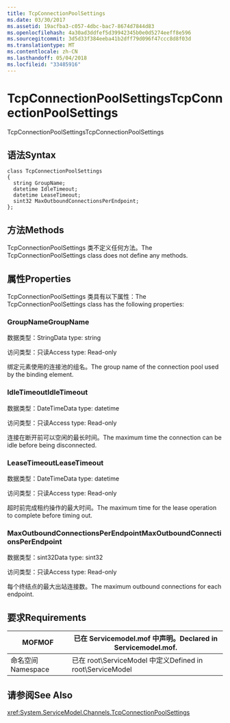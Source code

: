 ```yaml
---
title: TcpConnectionPoolSettings
ms.date: 03/30/2017
ms.assetid: 19acfba3-c057-4dbc-bac7-8674d7844d83
ms.openlocfilehash: 4a30ad3ddfef5d39942345b0e0d5274eeff8e596
ms.sourcegitcommit: 3d5d33f384eeba41b2dff79d096f47ccc8d8f03d
ms.translationtype: MT
ms.contentlocale: zh-CN
ms.lasthandoff: 05/04/2018
ms.locfileid: "33485916"
---
```

# <a name="tcpconnectionpoolsettings"></a><span data-ttu-id="026d4-102">TcpConnectionPoolSettings</span><span class="sxs-lookup"><span data-stu-id="026d4-102">TcpConnectionPoolSettings</span></span>
<span data-ttu-id="026d4-103">TcpConnectionPoolSettings</span><span class="sxs-lookup"><span data-stu-id="026d4-103">TcpConnectionPoolSettings</span></span>  
  
## <a name="syntax"></a><span data-ttu-id="026d4-104">语法</span><span class="sxs-lookup"><span data-stu-id="026d4-104">Syntax</span></span>  
  
```  
class TcpConnectionPoolSettings  
{  
  string GroupName;  
  datetime IdleTimeout;  
  datetime LeaseTimeout;  
  sint32 MaxOutboundConnectionsPerEndpoint;  
};  
```  
  
## <a name="methods"></a><span data-ttu-id="026d4-105">方法</span><span class="sxs-lookup"><span data-stu-id="026d4-105">Methods</span></span>  
 <span data-ttu-id="026d4-106">TcpConnectionPoolSettings 类不定义任何方法。</span><span class="sxs-lookup"><span data-stu-id="026d4-106">The TcpConnectionPoolSettings class does not define any methods.</span></span>  
  
## <a name="properties"></a><span data-ttu-id="026d4-107">属性</span><span class="sxs-lookup"><span data-stu-id="026d4-107">Properties</span></span>  
 <span data-ttu-id="026d4-108">TcpConnectionPoolSettings 类具有以下属性：</span><span class="sxs-lookup"><span data-stu-id="026d4-108">The TcpConnectionPoolSettings class has the following properties:</span></span>  
  
### <a name="groupname"></a><span data-ttu-id="026d4-109">GroupName</span><span class="sxs-lookup"><span data-stu-id="026d4-109">GroupName</span></span>  
 <span data-ttu-id="026d4-110">数据类型：String</span><span class="sxs-lookup"><span data-stu-id="026d4-110">Data type: string</span></span>  
  
 <span data-ttu-id="026d4-111">访问类型：只读</span><span class="sxs-lookup"><span data-stu-id="026d4-111">Access type: Read-only</span></span>  
  
 <span data-ttu-id="026d4-112">绑定元素使用的连接池的组名。</span><span class="sxs-lookup"><span data-stu-id="026d4-112">The group name of the connection pool used by the binding element.</span></span>  
  
### <a name="idletimeout"></a><span data-ttu-id="026d4-113">IdleTimeout</span><span class="sxs-lookup"><span data-stu-id="026d4-113">IdleTimeout</span></span>  
 <span data-ttu-id="026d4-114">数据类型：DateTime</span><span class="sxs-lookup"><span data-stu-id="026d4-114">Data type: datetime</span></span>  
  
 <span data-ttu-id="026d4-115">访问类型：只读</span><span class="sxs-lookup"><span data-stu-id="026d4-115">Access type: Read-only</span></span>  
  
 <span data-ttu-id="026d4-116">连接在断开前可以空闲的最长时间。</span><span class="sxs-lookup"><span data-stu-id="026d4-116">The maximum time the connection can be idle before being disconnected.</span></span>  
  
### <a name="leasetimeout"></a><span data-ttu-id="026d4-117">LeaseTimeout</span><span class="sxs-lookup"><span data-stu-id="026d4-117">LeaseTimeout</span></span>  
 <span data-ttu-id="026d4-118">数据类型：DateTime</span><span class="sxs-lookup"><span data-stu-id="026d4-118">Data type: datetime</span></span>  
  
 <span data-ttu-id="026d4-119">访问类型：只读</span><span class="sxs-lookup"><span data-stu-id="026d4-119">Access type: Read-only</span></span>  
  
 <span data-ttu-id="026d4-120">超时前完成租约操作的最大时间。</span><span class="sxs-lookup"><span data-stu-id="026d4-120">The maximum time for the lease operation to complete before timing out.</span></span>  
  
### <a name="maxoutboundconnectionsperendpoint"></a><span data-ttu-id="026d4-121">MaxOutboundConnectionsPerEndpoint</span><span class="sxs-lookup"><span data-stu-id="026d4-121">MaxOutboundConnectionsPerEndpoint</span></span>  
 <span data-ttu-id="026d4-122">数据类型：sint32</span><span class="sxs-lookup"><span data-stu-id="026d4-122">Data type: sint32</span></span>  
  
 <span data-ttu-id="026d4-123">访问类型：只读</span><span class="sxs-lookup"><span data-stu-id="026d4-123">Access type: Read-only</span></span>  
  
 <span data-ttu-id="026d4-124">每个终结点的最大出站连接数。</span><span class="sxs-lookup"><span data-stu-id="026d4-124">The maximum outbound connections for each endpoint.</span></span>  
  
## <a name="requirements"></a><span data-ttu-id="026d4-125">要求</span><span class="sxs-lookup"><span data-stu-id="026d4-125">Requirements</span></span>  
  
|<span data-ttu-id="026d4-126">MOF</span><span class="sxs-lookup"><span data-stu-id="026d4-126">MOF</span></span>|<span data-ttu-id="026d4-127">已在 Servicemodel.mof 中声明。</span><span class="sxs-lookup"><span data-stu-id="026d4-127">Declared in Servicemodel.mof.</span></span>|  
|---------|-----------------------------------|  
|<span data-ttu-id="026d4-128">命名空间</span><span class="sxs-lookup"><span data-stu-id="026d4-128">Namespace</span></span>|<span data-ttu-id="026d4-129">已在 root\ServiceModel 中定义</span><span class="sxs-lookup"><span data-stu-id="026d4-129">Defined in root\ServiceModel</span></span>|  
  
## <a name="see-also"></a><span data-ttu-id="026d4-130">请参阅</span><span class="sxs-lookup"><span data-stu-id="026d4-130">See Also</span></span>  
 <xref:System.ServiceModel.Channels.TcpConnectionPoolSettings>

